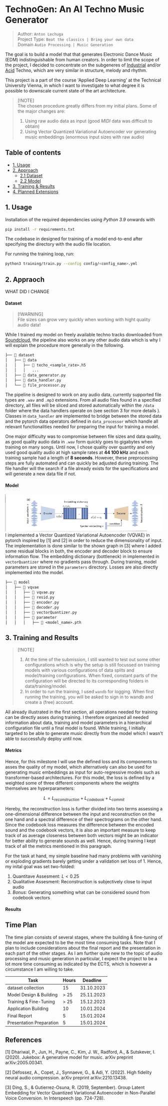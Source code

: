 # TechnoGen: An AI Techno Music Generator

> Author: `Anton Lechuga` <br>
> Project Type: `Beat the classics | Bring your own data` <br>
> Domain `Audio Processing | Music Generation`

The goal is to build a model that that generates Electronic Dance Music (EDM) indistinguishable from human creators.
In order to limit the scope of the project, I decided to concentrate on the subgeneres of
[Industrial](https://en.wikipedia.org/wiki/Industrial_techno) and/or [Acid](https://en.wikipedia.org/wiki/Acid_techno) Techno, which are very similar in structure, melody and rhythm.

This project is a part of the course 'Applied Deep Learning' at the Technical University Vienna,
in which I want to investigate to what degree it is possible to downscale current state of the art
architecture.

> [!NOTE]<br>
> The chosen procedure greatly differs from my initial plans. Some of the major changes are:
> 1. Using raw audio data as input (good *MIDI* data was difficult to obtain)
> 2. Using Vector Quantized Variational Autoencoder vor generating music embeddings (enormous input sizes with raw audio)

## Table of contents

- [1. Usage](#1-usage)
- [2. Approach](#2-appraoch)
  - [2.1 Dataset](#-dataset)
  - [2.2 Model](#-model)
- [3. Training & Results](#3-training-and-results)
- [4. Planned Extensions](#3-results)


## 1. Usage
Installation of the required dependencies using *Python 3.9* onwards with

```bash
pip install -r requirements.txt
```

The codebase in designed for training of a model end-to-end after specifying the directory with the audio file location.

For running the training loop, run:
```bash
python3 training/train.py --config config/<config_name>.yml
```




## 2. Appraoch

WHAT DID I CHANGE 

#### Dataset
> [!WARNING]<br>
> File sizes can grow very quickly when working with hight quality audio data! 

While I trained my model on freely available techno tracks downloaded from [Soundcloud](https://soundcloud.com/discover), the pipeline also works on any other audio data which is why I will explain the procedure more generally in the following.

```
├── 📂 dataset
│   ├── 📂 data
│   │   ├── 📜 techo_<sample_rate>.h5
│   │   │   ...
│   ├── 📜 data_generator.py
│   ├── 📜 data_handler.py
│   └── 📜 file_processor.py
```

The pipeline is designed to work on any audio data, currently supported file types are `.wav` and `.mp3` extensions. From all audio files found in a specified directory, all files will be sliced and stored automatically within the `/data` folder where the data handlers operate on (see section 3 for more details ). Classes in `data_handler` are implemented to bridge between the stored data and the pytorch data operators defined in `data_processor` which handle all relevant functionalities needed for preparing the input for training a model. 

One major difficulty was to compromise between file sizes and data quality, as good quality audio data in `.wav` form quickly goes to gigabytes when training on many songs. Until now, I chose quality over quantity and only used good quality audio at high sample rates at **44 100 kHz** and each training sample had a length of **8 seconds**. However, these preprocessing steps are fully automated and can quickly be adjusted during training. The file handler will the search if a file already exists for the specifications and will generate a new data file if not.

#### Model
![](docs/img/model_vis.png)
I implemented a Vector Quantized Variational Autoencoder (VQVAE) in pytorch inspired by [1] and [2] in order to reduce the dimensionality of input. The implementation is done similar to the shown graph in [3] where I added some residual blocks in both, the encoder and decoder block to ensure information flow. The embedding dictionary (bottleneck) in implemented in `vectorQuantizer` where no gradients pass through. During training, model parameters are stored in the `parameters` directory. Losses are also directly implemented into the model.

```
├── 📂 model
│   ├── 📂 vqvae
│   │   ├── 📜 vqvae.py
│   │   ├── 📜 resid.py
│   │   ├── 📜 encoder.py
│   │   ├── 📜 decoder.py
│   │   ├── 📜 vectorQuantizer.py
│   │   ├── 📂 parameter
│   │   │   ├── 📜 <model_name>.pth

```

## 3. Training and Results
> [!NOTE]<br>
> 1. At the time of the submission, I still wanted to test out some other configurations which is why the setup is still focussed on training models with various configurations of data splits and model/training configurations. When fixed, constant parts of the configuration will be directed to its corresponding folders in data/training/model.
> 2. In order to run the training, I used `wandb` for logging. When first running the training, you will be asked to sign in to wandb and create a (free) account.

All already illustrated in the first section, all operations needed for training can be directly asses during training. I therefore organized all needed information about data, training and model parameters in a hierarchical configuration file until a final model is found. While training, I initially targeted to be able to generate music directly from the model which I wasn't able to successfully deploy until now. 

#### Metrics
Hence, for this milestone I will use the defined loss and its components to asses the quality of my model, which alternatively can also be used for generating music embeddings as input for auto-regressive models such as transformer-based architectures. For this model, the loss is defined by a weighted some of three different components where the weights themselves are hyperparameters:

$$L=L_{reconstruction}+L_{codebook}+L_{commit}$$

Hereby, the reconstruction loss is further divided into two terms assessing a one-dimensional difference between the input and reconstruction on the one hand and a spectral difference of their spectrograms on the other hand. Since the codebook loss measures the difference between the encoded sound and the codebook vectors, it is also an important measure to keep track of as average closeness between both vectors might be an indicator for better ability to generate sounds as well. Hence, during training I kept track of all the metrics mentioned in this paragraph.

For the task at hand, my simple baseline had many problems with vanishing or exploding gradients barely getting under a validation set loss of $1$. Hence, my inital goal was set two-folded:
  1. Quantitave Assesment: $L<0.25$
  2. Qualitative Assesment: Reconstruction is subjectively close to input audio
  3. *Bonus*: Generating something what can be considered sound from codebook vectors

#### Results 




## Time Plan

The time plan consists of several stages, where the building & fine-tuning of the model are expected
to be the most time consuming tasks. Note that I plan to include considerations about the final report
and the presentation in each part of the other stages. As I am further quite new to the topic of audio processing
and music generation in particular, I expect the project to be a lot more time consuming as indicated by the
ECTS, which is however a circumstance I am willing to take.

| Task | Hours | Deadline |
| --- | --- | --- |
| dataset collection | 15 | 31.10.2023 |
| Model Design & Building| > 25  | 25.11.2023 |
| Training & Fine-Tuning| > 25 | 15.12.2023 |
| Application Building| 10 | 10.01.2024 |
| Final Report | 5 | 15.01.2024 |
| Presentation Preparation| 5 | 15.01.2024 |

## References

[1] Dhariwal, P., Jun, H., Payne, C., Kim, J. W., Radford, A., & Sutskever, I. (2020). Jukebox: A generative model for music. arXiv preprint arXiv:2005.00341.

[2] Défossez, A., Copet, J., Synnaeve, G., & Adi, Y. (2022). High fidelity neural audio compression. arXiv preprint arXiv:2210.13438.

[3] Ding, S., & Gutierrez-Osuna, R. (2019, September). Group Latent Embedding for Vector Quantized Variational Autoencoder in Non-Parallel Voice Conversion. In Interspeech (pp. 724-728).